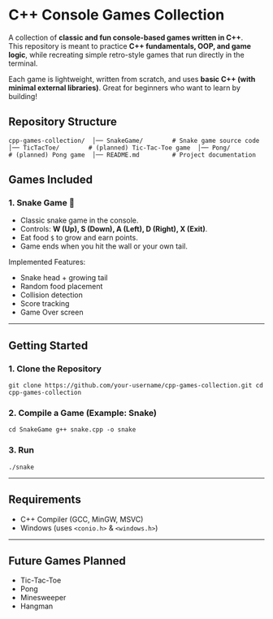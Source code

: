 #  C++ Console Games Collection

A collection of **classic and fun console-based games written in C++**.  
This repository is meant to practice **C++ fundamentals, OOP, and game logic**, while recreating simple retro-style games that run directly in the terminal.

Each game is lightweight, written from scratch, and uses **basic C++ (with minimal external libraries)**. Great for beginners who want to learn by building!

##  Repository Structure

`cpp-games-collection/ 
│── SnakeGame/        # Snake game source code 
│── TicTacToe/        # (planned) Tic-Tac-Toe game 
│── Pong/             # (planned) Pong game 
│── README.md         # Project documentation`

##  Games Included

### 1. Snake Game 🐍

- Classic snake game in the console.
- Controls: **W (Up), S (Down), A (Left), D (Right), X (Exit)**.
- Eat food `$` to grow and earn points.
- Game ends when you hit the wall or your own tail.

 Implemented Features:

- Snake head + growing tail
- Random food placement
- Collision detection
- Score tracking
- Game Over screen

---

##  Getting Started

### 1. Clone the Repository

`git clone https://github.com/your-username/cpp-games-collection.git cd cpp-games-collection`

### 2. Compile a Game (Example: Snake)

`cd SnakeGame g++ snake.cpp -o snake`

### 3. Run

`./snake`

---

##  Requirements

- C++ Compiler (GCC, MinGW, MSVC)
- Windows (uses `<conio.h>` & `<windows.h>`)

---

##  Future Games Planned

- Tic-Tac-Toe   
- Pong
- Minesweeper
- Hangman
